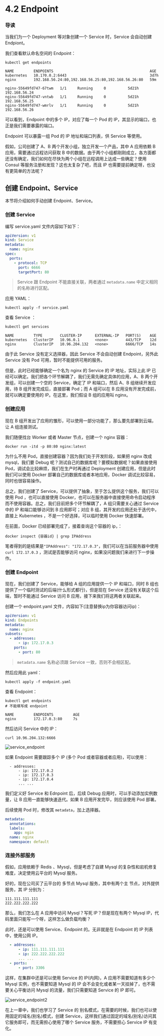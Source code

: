 # 4.2 Endpoint

### 导读

当我们为一个 Deployment 等对象创建一个 Service 时，Service 会自动创建 Endpiont。

我们查看默认命名空间的 Endpoint：

```
kubectl get endpoints
```

```
NAME         ENDPOINTS                                            AGE
kubernetes   10.170.0.2:6443                                      3d7h
nginx        192.168.56.24:80,192.168.56.25:80,192.168.56.26:80   59m
```

```
nginx-55649fd747-67twm   1/1     Running     0          5d21h   192.168.56.24 
nginx-55649fd747-vntwb   1/1     Running     0          5d21h   192.168.56.25   
nginx-55649fd747-wmrlv   1/1     Running     0          5d21h   192.168.56.26
```

可以看到，Endpoint 中的多个 IP，对应了每一个 Pod 的 IP，其显示的端口，也正是我们需要暴露的端口。

Endpoint 可以暴露一组 Pod 的 IP 地址和端口列表，供 Service 等使用。

假如，公司创建了 A、B 两个开发小组，独立开发一个产品，其中 A 应用依赖 B 应用，需要通过远程访问获取 B 中的数据。由于两个小组都刚刚成立，各方面都还没有确定，我们如何在尽快为两个小组在远程调用上达成一些确定？使用 Consul 等服务注册和发现？这也太复杂了吧，而且 IP 也需要提前确定呀，也没有更简单的方法呢？

## 创建 Endpoint、Service

本节将介绍如何手动创建 Endpoint、Service。

### 创建 Service

编写 service.yaml 文件内容如下如下：

```yaml
apiVersion: v1
kind: Service
metadata:
  name: nginx
spec:
  ports:
    - protocol: TCP
      port: 6666
      targetPort: 80
```

> Service 跟 Endpoint 不能直接关联，两者通过 `metadata.name` 中定义相同的名称进行区配。

应用 YAML：

```
kubectl apply -f service.yaml
```

查看 Service ：

```bash
kubectl get services
```

```
NAME         TYPE        CLUSTER-IP      EXTERNAL-IP   PORT(S)    AGE
kubernetes   ClusterIP   10.96.0.1       <none>        443/TCP    12d
nginx        ClusterIP   10.96.204.132   <none>        6666/TCP   14s
```

由于此 Service 没有定义选择器，因此 Service 不会自动创建 Endpoint，另外此 Service 没有 Pod 可用，暂时不能提供可用的服务。

但是，此时已经能够确定一个名为 nginx 的 Service 的 IP 地址，实际上此 IP 已经可以确定。我们把各个环节解耦了，我们无需先确定具体的应用，A、B 两个开发组，可以创建一个空的 Service，确定了 IP 和端口，然后 A、B 组继续开发应用，待 B 组开发完成后，直接部署 Pod；而 A 组可以在 B 应用没有开发完成前，就可以确定要使用的 IP。在这里，我们假设 B 组的应用叫 nginx。

### 创建应用

现在 B 组开发出了应用的雏形，可以使用一部分功能了，那么要先部署到云端，让 A 组连接测试。

我们随便找台 Worker 或者 Master 节点，创建一个 nginx 容器：

```
docker run -itd -p 80:80 nginx:latest
```

为什么不用 Pod，直接创建容器？因为我们处于开发阶段，如果把 nginx 改成 mysql，我们要 Debug 呢？测试自己的数据库呢？要模拟数据呢？如果直接使用 Pod，调试会比较麻烦，我们在生产时再通过 Deployment 创建应用，但是此时我们可以使用 Docker 部署自己的数据库或者本地应用，Docker 调试比较容易，同时也很容易操作。

总之，我们创建了 Service，可以提供了抽象，至于怎么提供这个服务，我们可以使用 Pod ，也可以直接使用 Docker，也可以在服务器中直接使用命令启动程序而不使用容器。总之，我们目前把多个环节解耦了，A 组只需要关心通过 Service 中的 IP 和端口能够访问到 B 应用即可；对应 B 组，其开发的应用还处于迭代中，直接上 Kubernetes ，不是一个好选择，可以临时使用 Docker 快速部署。

在前面，Docker 已经部署完成了，接着查询这个容器的 ip，：

```
docker inspect {容器id} | grep IPAddress
```

笔者得到的是结果是`"IPAddress": "172.17.0.3"`，我们可以在当前服务器中使用 `curl 172.17.0.3` ，测试是否能够访问 nginx，如果没问题我们来进行下一步操作。

### 创建 Endpoint

现在，我们创建了 Service，能够给 A 组的应用提供一个 IP 和端口，同时 B 组也提供了一个临时测试的后端(什么形式都行)，但是现在 Service 还没有关联这个后端，暂时不能通过 Service 访问 B 应用，接下来我们将这两者关联起来。

创建一个 endpoint.yaml 文件，内容如下(注意替换ip为你容器访问ip)：

```yaml
apiVersion: v1
kind: Endpoints
metadata:
  name: nginx
subsets:
  - addresses:
      - ip: 172.17.0.3
    ports:
      - port: 80
```

> `metadata.name` 名称必须跟 Service 一致，否则不会相区配。

然后应用此 yaml：

```
kubectl apply -f endpoint.yaml
```

查看 Endpoint：

```
kubectl get endpoints
# 不能填写成 endpoint
```

```
NAME         ENDPOINTS         AGE
nginx        172.17.0.3:80     7s
```

然后访问 Service 中的 IP：

```
curl 10.96.204.132:6666
```

![service_endpoint](../.gitbook/assets/service_endpoint.png)

如果 Endpoint 需要跟踪多个 IP (多个 Pod 或者容器或者应用)，可以使用：

```
  - addresses:
      - ip: 172.17.0.2
      - ip: 172.17.0.3
      - ip: 172.17.0.4
      ... ...
```

我们定义好 Service 和 Ednpoint 后，后续 Debug 应用时，可以手动添加实例数量，让 B 应用一直能够快速迭代。如果 B 应用开发完毕，则应该使用 Pod 部署。

后续使用 Pod 时，修改其 `metadata`，加上选择器。

```yaml
metadata:
  annotations:
  labels:
    app: ngin
  name: nginx
  namespace: default
```

### 连接外部服务

假如，应用依赖于 Redis 、Mysql，但是考虑了自建 Mysql 的复杂性和宕机修复难度，决定使用云平台的 Mysql 服务。

好的，现在公司买了云平台的 多节点 Mysql 服务，其中有两个主 节点，对外提供服务，其 IP 分别为：

```
111.111.111.111
222.222.222.222
```

那么，我们怎么在 A 应用中访问 Mysql？写死 IP？但是现在有两个 Mysql IP，代码里面只能写一个呀，这样怎么做负载均衡？

此时，还是可以使用 Service、Endpoint 的。无非就是在 Endpoint 的 IP 列表中，使用公网 IP。

```yaml
  - addresses:
      - ip: 111.111.111.111
      - ip: 222.222.222.222
      ... ...
  - ports: 
      - port: 3306
```

这样，在集群中还是可以使用 Service 的 IP(内网)，A 应用不需要知道有多少个 Mysql 实例，也不需要知道 Mysql 的 IP 会不会变化或者某一天挂掉了，也不需要关心平衡访问 Mysql 的流量，我们只需要知道 Service 的 IP 即可。

![service_endpoint2](../.gitbook/assets/service_endpoint2.png)

在上一章中，我们也学习了 Service 的 别名模式，在需要的时候，我们也可以使用固定的域名(别名)模式，创建 Service，这样我们通过固定的域名(别名)访问其它服务即可，而无需担心使用了哪个 Service 服务，不需要担心 Service IP 有变化。
